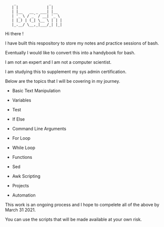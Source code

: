 

        _               _     
       | |             | |    
       | |__   __ _ ___| |__  
       | '_ \ / _` / __| '_ \ 
       | |_) | (_| \__ \ | | |
       |_.__/ \__,_|___/_| |_|



Hi there ! 

I have built this respository to store my notes and practice sessions of bash. 

Eventually I would like to convert this into a handybook for bash. 

I am not an expert and I am not a computer scientist.

I am studying this to supplement my sys admin certification. 

Below are the topics that I will be covering in my journey. 

- Basic Text Manipulation 

- Variables 

- Test

- If Else 

- Command Line Arguments 

- For Loop

- While Loop

- Functions 

- Sed

- Awk Scripting 

- Projects

- Automation 


This work is an ongoing process and I hope to compelete all of the above by March 31 2021. 


You can use the scripts that will be made available at your own risk. 


